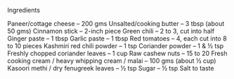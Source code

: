 Ingredients

Paneer/cottage cheese – 200 gms
Unsalted/cooking butter – 3 tbsp (about 50 gms)
Cinnamon stick – 2-inch piece
Green chili – 2 to 3, cut into half
Ginger paste – 1 tbsp
Garlic paste – 1 tbsp
Red tomatoes – 4, each cut into 8 to 10 pieces
Kashmiri red chili powder – 1 tsp
Coriander powder – 1 & ½ tsp
Freshly chopped coriander leaves – 1 cup
Raw cashew nuts – 15 to 20
Fresh cooking cream / heavy whipping cream / malai – 100 gms (about ½ cup)
Kasoori methi / dry fenugreek leaves – ½ tsp
Sugar – ½ tsp
Salt to taste